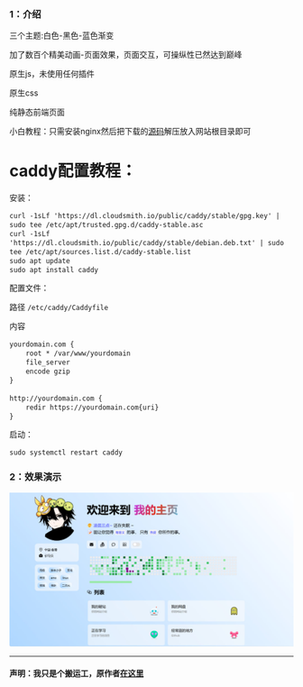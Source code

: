 ### 1：介绍

三个主题:白色-黑色-蓝色渐变

加了数百个精美动画-页面效果，页面交互，可操纵性已然达到巅峰

原生js，未使用任何插件

原生css

纯静态前端页面

小白教程：只需安装nginx然后把下载的[源码](https://github.com/taotao1058/home/releases)解压放入网站根目录即可

# caddy配置教程：

安装：
```
curl -1sLf 'https://dl.cloudsmith.io/public/caddy/stable/gpg.key' | sudo tee /etc/apt/trusted.gpg.d/caddy-stable.asc
curl -1sLf 'https://dl.cloudsmith.io/public/caddy/stable/debian.deb.txt' | sudo tee /etc/apt/sources.list.d/caddy-stable.list
sudo apt update
sudo apt install caddy
```

配置文件：

路径
`/etc/caddy/Caddyfile`

内容

```
yourdomain.com {
    root * /var/www/yourdomain
    file_server
    encode gzip
}

http://yourdomain.com {
    redir https://yourdomain.com{uri}
}
```

启动：
```
sudo systemctl restart caddy
```






### 2：效果演示

 ![alt](/static/home.jpg)

---

#### 声明：我只是个搬运工，原作者[在这里](https://github.com/ZYYO666)
